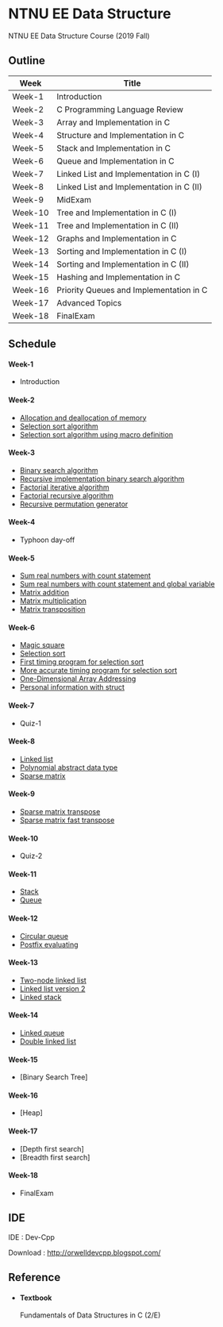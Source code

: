 # NTNU EE Data Structure
NTNU EE Data Structure Course (2019 Fall)

## Outline
|Week|Title|
|-|-|
|Week-1|Introduction|
|Week-2|C Programming Language Review|
|Week-3|Array and Implementation in C|
|Week-4|Structure and Implementation in C|
|Week-5|Stack and Implementation in C|
|Week-6|Queue and Implementation in C|
|Week-7|Linked List and Implementation in C (I)|
|Week-8|Linked List and Implementation in C (II)|
|Week-9|MidExam|
|Week-10|Tree and Implementation in C (I)|
|Week-11|Tree and Implementation in C (II)|
|Week-12|Graphs and Implementation in C|
|Week-13|Sorting and Implementation in C (I)|
|Week-14|Sorting and Implementation in C (II)|
|Week-15|Hashing and Implementation in C|
|Week-16|Priority Queues and Implementation in C|
|Week-17|Advanced Topics|
|Week-18|FinalExam|

## Schedule
#### Week-1
* Introduction
#### Week-2
* [Allocation and deallocation of memory](Week-2/Allocation-and-deallocation-of-memory.c)
* [Selection sort algorithm](Week-2/Selection-sort-algorithm.c)
* [Selection sort algorithm using macro definition](Week-2/Selection-sort-algorithm-using-macro-definition.c)
#### Week-3
* [Binary search algorithm](Week-3/Binary-search-algorithm.c)
* [Recursive implementation binary search algorithm](Week-3/Recursive-implementation-binary-search-algorithm.c)
* [Factorial iterative algorithm](Week-3/Factorial-iterative-algorithm.c)
* [Factorial recursive algorithm](Week-3/Factorial-recursive-algorithm.c)
* [Recursive permutation generator](Week-3/Recursive-permutation-generator.c)
#### Week-4
* Typhoon day-off
#### Week-5
* [Sum real numbers with count statement](Week-5/Sum-real-numbers-with-count-statement.c)
* [Sum real numbers with count statement and global variable](Week-5/Sum-real-numbers-with-count-statement-and-global-variable.c)
* [Matrix addition](Week-5/Matrix-addition.c)
* [Matrix multiplication](Week-5/Matrix-multiplication.c)
* [Matrix transposition](Week-5/Matrix-transposition.c)
#### Week-6
* [Magic square](Week-6/Magic-square.c)
* [Selection sort](Week-6/SelectionSort.h)
* [First timing program for selection sort](Week-6/First-timing-program-for-selection-sort.c)
* [More accurate timing program for selection sort](Week-6/More-accurate-timing-program-for-selection-sort.c)
* [One-Dimensional Array Addressing](Week-6/One-Dimensional-Array-Addressing.c)
* [Personal information with struct](Week-6/Personal-information-with-struct.c)
#### Week-7
* Quiz-1
#### Week-8
* [Linked list](Week-8/Linked-list.c)
* [Polynomial abstract data type](Week-8/Polynomial-abstract-data-type.c)
* [Sparse matrix](Week-8/Sparse-matrix.c)
#### Week-9
* [Sparse matrix transpose](Week-9/Sparse-matrix-transpose.c)
* [Sparse matrix fast transpose](Week-9/Sparse-matrix-fast-transpose.c)
#### Week-10
* Quiz-2
#### Week-11
* [Stack](Week-11/Stack.c)
* [Queue](Week-11/Queue.c)
#### Week-12
* [Circular queue](Week-12/Circular-queue.c)
* [Postfix evaluating](Week-12/Postfi-evaluating.c)
#### Week-13
* [Two-node linked list](Week-13/Two-node-linked-list.c)
* [Linked list version 2](Week-13/Linked-list-v2.c)
* [Linked stack](Week-13/Linked-stack.c)
#### Week-14
* [Linked queue](Week-14/Linked-queue.c)
* [Double linked list](Week-14/Double-linked-list.c)
#### Week-15
* [Binary Search Tree]
#### Week-16
* [Heap]
#### Week-17
* [Depth first search]
* [Breadth first search]
#### Week-18
* FinalExam
## IDE
IDE : Dev-Cpp

Download : http://orwelldevcpp.blogspot.com/

## Reference
* #### Textbook

    Fundamentals of Data Structures in C (2/E)
